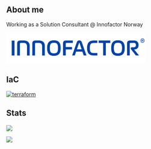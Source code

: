 ## About me

Working as a Solution Consultant @ Innofactor Norway

<img align="center" width="370" src="https://github.com/fridtjofaugust/fridtjofaugust/blob/main/Pictures/innofactorlogo.png" alt="Awesome"/>

## IaC

<a href="https://www.terraform.io" target="_blank"> <img src="https://upload.wikimedia.org/wikipedia/commons/0/04/Terraform_Logo.svg" alt="terraform" height="100"/> </a> 

## Stats

<a href="https://github.com/fridtjofaugust/github-readme-stats">
 
<img align="center" width="370" src="https://github-readme-stats.vercel.app/api?username=fridtjofaugust&show_icons=true&theme=github_dark&hide=issues,prs" />
</a>
 
[![](https://img.shields.io/badge/LinkedIn-fridtjofaugust-blue)](https://www.linkedin.com/in/fridtjofaugustbarfod/)



  




